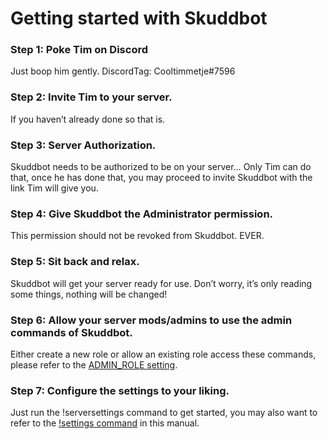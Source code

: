 # Getting started with Skuddbot

### Step 1: Poke Tim on Discord <a id="h.x3q6t0l7d5d2"></a>

Just boop him gently. DiscordTag: Cooltimmetje\#7596

### Step 2: Invite Tim to your server. <a id="h.3mjnf71ys3jd"></a>

If you haven’t already done so that is.

### Step 3: Server Authorization. <a id="h.m8l63j3gaykf"></a>

Skuddbot needs to be authorized to be on your server… Only Tim can do that, once he has done that, you may proceed to invite Skuddbot with the link Tim will give you.

### Step 4: Give Skuddbot the Administrator permission. <a id="h.5557qyx4s4h5"></a>

This permission should not be revoked from Skuddbot. EVER.

### Step 5: Sit back and relax. <a id="h.72lrldblt1ft"></a>

Skuddbot will get your server ready for use. Don’t worry, it’s only reading some things, nothing will be changed!

### Step 6: Allow your server mods/admins to use the admin commands of Skuddbot. <a id="h.d9d9r7moqg19"></a>

Either create a new role or allow an existing role access these commands, please refer to the [ADMIN\_ROLE setting](https://docs.google.com/document/d/e/2PACX-1vRybBTqggx_4rXkHyPkpEJlhBq9F8hbhvhOAZuhL2ROs7ZOIcGzQdltDqipKiF9rWBytHt3jYISJZy8/pub?embedded=true#h.n4qaw9i7flc).

### Step 7: Configure the settings to your liking. <a id="h.x8px73yhwtl5"></a>

Just run the !serversettings command to get started, you may also want to refer to the [!settings command](https://docs.google.com/document/d/e/2PACX-1vRybBTqggx_4rXkHyPkpEJlhBq9F8hbhvhOAZuhL2ROs7ZOIcGzQdltDqipKiF9rWBytHt3jYISJZy8/pub?embedded=true#h.uh0mvukv4axj) in this manual.

